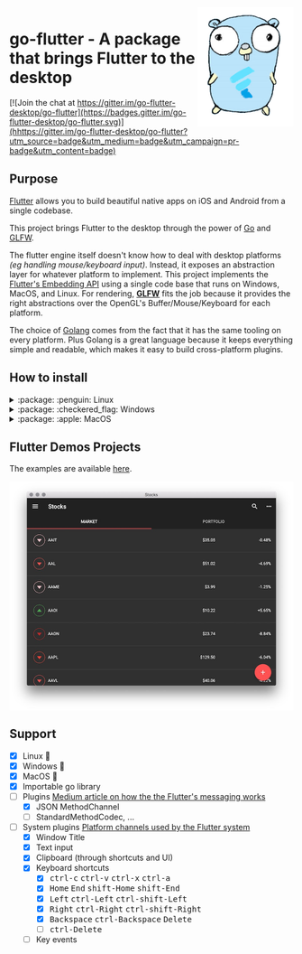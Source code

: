 <img src="./mascot.png" width="170" align="right">

# go-flutter - A package that brings Flutter to the desktop

[![Join the chat at https://gitter.im/go-flutter-desktop/go-flutter](https://badges.gitter.im/go-flutter-desktop/go-flutter.svg)](hhttps://gitter.im/go-flutter-desktop/go-flutter?utm_source=badge&utm_medium=badge&utm_campaign=pr-badge&utm_content=badge)

## Purpose

[Flutter](http://flutter.io/) allows you to build beautiful native apps on iOS and Android from a single codebase.

This project brings Flutter to the desktop through the power of [Go](http://golang.org/) and [GLFW](https://github.com/go-gl/glfw).

The flutter engine itself doesn't know how to deal with desktop platforms _(eg handling mouse/keyboard input)_. Instead, it exposes an abstraction layer for whatever platform to implement. This project implements the [Flutter's Embedding API](https://github.com/flutter/flutter/wiki/Custom-Flutter-Engine-Embedders) using a single code base that runs on Windows, MacOS, and Linux. For rendering, [**GLFW**](https://github.com/go-gl/glfw) fits the job because it provides the right abstractions over the OpenGL's Buffer/Mouse/Keyboard for each platform. 

The choice of [Golang](https://github.com/golang/go) comes from the fact that it has the same tooling on every platform. Plus Golang is a great language because it keeps everything simple and readable, which makes it easy to build cross-platform plugins.

## How to install

<details>
<summary> :package: :penguin: Linux</summary>
<h4>From binaries</h4>
Check out the <a href="https://github.com/go-flutter-desktop/go-flutter/releases">Release</a> page for prebuilt versions.

<h4>From source</h4>

Go read first: [go-gl/glfw](https://github.com/go-gl/glfw/)  


```bash
# Clone
git clone https://github.com/go-flutter-desktop/go-flutter.git
cd go-flutter-desktop-embedder

# Build the flutter simpleDemo project
cd example/simpleDemo/
cd flutter_project/demo/
flutter build bundle
cd ../..

# Download the share library, the one corresponding to your flutter version.
go run engineDownloader.go

# REQUIRED before every `go build`. The CGO compiler need to know where to look for the share library
export CGO_LDFLAGS="-L${PWD}"
# The share library must stay next to the generated binary.

# Get the libraries
go get -u -v github.com/go-flutter-desktop/go-flutter

# Build the example project
go build main.go

# `go run main.go` is not working ATM.
```

</details>

<details>
<summary> :package: :checkered_flag: Windows</summary>
<h4>From binaries</h4>
Check out the <a href="https://github.com/go-flutter-desktop/go-flutter/releases">Release</a> page for prebuilt versions.

<h4>From source</h4>

Go read first: [go-gl/glfw](https://github.com/go-gl/glfw/)  


```bash
# Clone
git clone https://github.com/go-flutter-desktop/go-flutter.git
cd go-flutter-desktop-embedder

# Build the flutter simpleDemo project
cd example/simpleDemo/
cd flutter_project/demo/
flutter build bundle
cd ../..

# Download the share library, the one corresponding to your flutter version.
go run engineDownloader.go

# REQUIRED before every `go build`. The CGO compiler need to know where to look for the share library
set CGO_LDFLAGS=-L%cd%
# The share library must stay next to the generated binary.
# If you ran into a MinGW ld error, checkout: https://github.com/go-flutter-desktop/go-flutter/issues/34

# Get the libraries
go get -u -v github.com/go-flutter-desktop/go-flutter

# Build the example project
go build main.go

# `go run main.go` is not working ATM.
```

</details>

<details>
<summary> :package: :apple: MacOS</summary>
<h4>From binaries</h4>
Check out the <a href="https://github.com/go-flutter-desktop/go-flutter/releases">Release</a> page for prebuilt versions.

<h4>From source</h4>

Go read first: [go-gl/glfw](https://github.com/go-gl/glfw/)  


```bash
# Clone
git clone https://github.com/go-flutter-desktop/go-flutter.git
cd go-flutter-desktop-embedder

# Build the flutter simpleDemo project
cd example/simpleDemo/
cd flutter_project/demo/
flutter build bundle
cd ../..

# Download the share library, the one corresponding to your flutter version.
go run engineDownloader.go

# REQUIRED before every `go build`. The CGO compiler need to know where to look for the share library
export CGO_LDFLAGS="-F${PWD} -Wl,-rpath,@executable_path"
# The share library must stay next to the generated binary.

# Get the libraries
go get -u -v github.com/go-flutter-desktop/go-flutter

# Build the example project
go build main.go

# `go run main.go` is not working ATM.
```

</details>



## Flutter Demos Projects

The examples are available [here](./example/).

<img src="./stocks.jpg" width="900" align="center" alt="Screenshot of the Stocks demo app on macOS">

## Support

- [x] Linux :penguin:
- [x] Windows :checkered_flag:
- [x] MacOS :apple:
- [x] Importable go library
- [ ] Plugins [Medium article on how the the Flutter's messaging works](https://medium.com/flutter-io/flutter-platform-channels-ce7f540a104e)
   - [x] JSON MethodChannel
   - [ ] StandardMethodCodec, ...
- [ ] System plugins [Platform channels used by the Flutter system](https://github.com/flutter/flutter/blob/master/packages/flutter/lib/src/services/system_channels.dart)
  - [x] Window Title
  - [x] Text input
  - [x] Clipboard (through shortcuts and UI)
  - [x] Keyboard shortcuts
    - [x] <kbd>ctrl-c</kbd>  <kbd>ctrl-v</kbd>  <kbd>ctrl-x</kbd>  <kbd>ctrl-a</kbd>
    - [x] <kbd>Home</kbd>  <kbd>End</kbd>  <kbd>shift-Home</kbd>  <kbd>shift-End</kbd>
    - [x] <kbd>Left</kbd>  <kbd>ctrl-Left</kbd>  <kbd>ctrl-shift-Left</kbd>
    - [x] <kbd>Right</kbd>  <kbd>ctrl-Right</kbd>  <kbd>ctrl-shift-Right</kbd>
    - [x] <kbd>Backspace</kbd>  <kbd>ctrl-Backspace</kbd> <kbd>Delete</kbd>
    - [ ] <kbd>ctrl-Delete</kbd>
  - [ ] Key events
